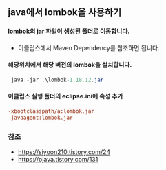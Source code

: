 ## java에서 lombok을 사용하기 
#### lombok의 jar 파일이 생성된 폴더로 이동합니다. 
* 이클립스에서 Maven Dependency를 참조하면 됩니다. 
#### 해당위치에서 해당 버전의 lombok을 설치합니다. 
```java
 java -jar .\lombok-1.18.12.jar
```
#### 이클립스 실행 폴더의 eclipse.ini에 속성 추가
```ini
-xbootclasspath/a:lombok.jar
-javaagent:lombok.jar
```

### 참조 
* https://siyoon210.tistory.com/24
* https://ojava.tistory.com/131